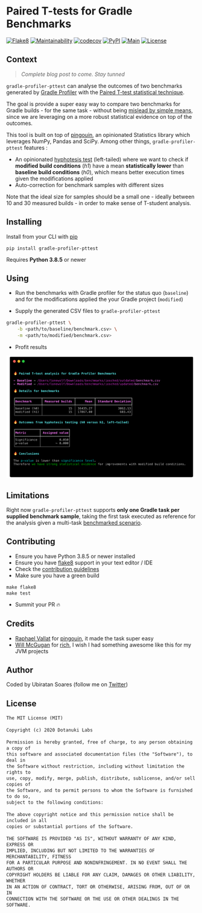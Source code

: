# Paired T-tests for Gradle Benchmarks

[![Flake8](https://img.shields.io/badge/codestyle-flake8-yellow)](https://flake8.pycqa.org/en/latest/)
[![Maintainability](https://api.codeclimate.com/v1/badges/a9fe25bd995710be45d2/maintainability)](https://codeclimate.com/github/dotanuki-labs/gradle-profiler-pttest/maintainability)
[![codecov](https://codecov.io/gh/dotanuki-labs/gradle-profiler-pttest/branch/master/graph/badge.svg)](https://codecov.io/gh/dotanuki-labs/gradle-profiler-pttest)
[![PyPI](https://img.shields.io/pypi/v/gradle-profiler-pttest)](https://pypi.org/project/gradle-profiler-pttest/)
[![Main](https://github.com/dotanuki-labs/gradle-profiler-pttest/workflows/Main/badge.svg)](https://github.com/dotanuki-labs/gradle-profiler-pttest/actions?query=workflow%3AMain)
[![License](https://img.shields.io/github/license/dotanuki-labs/gradle-profiler-pttest)](https://choosealicense.com/licenses/mit)

## Context

> _Complete blog post to come. Stay tunned_

`gradle-profiler-pttest` can analyse the outcomes of two benchmarks generated by [Gradle Profiler](https://github.com/gradle/gradle-profiler) with the [Paired T-test statistical technique](https://en.wikipedia.org/wiki/Student%27s_t-test).

The goal is provide a super easy way to compare two benchmarks for Gradle builds - for the same task - without being [mislead by simple means](https://towardsdatascience.com/why-averages-are-often-wrong-1ff08e409a5b), since we are leveraging on a more robust statistical evidence on top of the outcomes.

This tool is built on top of [pingouin](https://pingouin-stats.org/), an opinionated Statistics library which leverages NumPy, Pandas and SciPy. Among other things, `gradle-profiler-pttest` features :

- An opinionated [hyphotesis test](https://en.wikipedia.org/wiki/Statistical_hypothesis_testing) (left-tailed) where we want to check if **modified build conditions** (_h1_) have a mean **statistically lower** than **baseline build conditions** (_h0_), which means better execution times given the modifications applied
- Auto-correction for benchmark samples with different sizes

Note that the ideal size for samples should be a small one - ideally between 10 and 30 measured builds - in order to make sense of T-student analysis.

## Installing

Install from your CLI with [pip](https://pypi.org/project/pip/)


```shell
pip install gradle-profiler-pttest
```

Requires **Python 3.8.5** or newer

## Using

- Run the benchmarks with Gradle profiler for the status quo (`baseline`) and for the modifications applied the your Gradle project (`modified`)

- Supply the generated CSV files to `gradle-profiler-pttest`

```bash
gradle-profiler-pttest \
	-b <path/to/baseline/benchmark.csv> \
	-m <path/to/modified/benchmark.csv>
```

- Profit results

![](.github/assets/showcase.png)

## Limitations

Right now `gradle-profiler-pttest` supports **only one Gradle task per supplied benchmark sample**, taking the first task executed as reference for the analysis given a multi-task [benchmarked scenario](https://github.com/gradle/gradle-profiler#advanced-profiling-scenarios).

## Contributing

- Ensure you have Python 3.8.5 or newer installed
- Ensure you have [flake8](https://pypi.org/project/flake8/) support in your text editor / IDE
- Check the [contribution guidelines](./CONTRIBUTING.md)
- Make sure you have a green build

```
make flake8
make test
```
- Summit your PR 🔥


## Credits

- [Raphael Vallat](https://github.com/raphaelvallat) for [pingouin](https://github.com/raphaelvallat/pingouin/), it made the task super easy
- [Will McGugan](https://github.com/willmcgugan) for [rich](https://github.com/willmcgugan/rich), I wish I had something awesome like this for my JVM projects

## Author

Coded by Ubiratan Soares (follow me on [Twitter](https://twitter.com/ubiratanfsoares))

## License

```
The MIT License (MIT)

Copyright (c) 2020 Dotanuki Labs

Permission is hereby granted, free of charge, to any person obtaining a copy of
this software and associated documentation files (the "Software"), to deal in
the Software without restriction, including without limitation the rights to
use, copy, modify, merge, publish, distribute, sublicense, and/or sell copies of
the Software, and to permit persons to whom the Software is furnished to do so,
subject to the following conditions:

The above copyright notice and this permission notice shall be included in all
copies or substantial portions of the Software.

THE SOFTWARE IS PROVIDED "AS IS", WITHOUT WARRANTY OF ANY KIND, EXPRESS OR
IMPLIED, INCLUDING BUT NOT LIMITED TO THE WARRANTIES OF MERCHANTABILITY, FITNESS
FOR A PARTICULAR PURPOSE AND NONINFRINGEMENT. IN NO EVENT SHALL THE AUTHORS OR
COPYRIGHT HOLDERS BE LIABLE FOR ANY CLAIM, DAMAGES OR OTHER LIABILITY, WHETHER
IN AN ACTION OF CONTRACT, TORT OR OTHERWISE, ARISING FROM, OUT OF OR IN
CONNECTION WITH THE SOFTWARE OR THE USE OR OTHER DEALINGS IN THE SOFTWARE.
```
